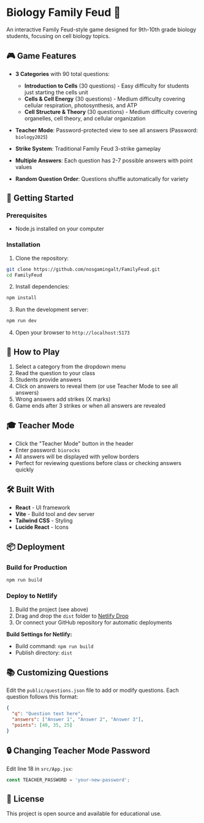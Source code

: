 # Biology Family Feud 🧬

An interactive Family Feud-style game designed for 9th-10th grade biology students, focusing on cell biology topics.

## 🎮 Game Features

- **3 Categories** with 90 total questions:
  - **Introduction to Cells** (30 questions) - Easy difficulty for students just starting the cells unit
  - **Cells & Cell Energy** (30 questions) - Medium difficulty covering cellular respiration, photosynthesis, and ATP
  - **Cell Structure & Theory** (30 questions) - Medium difficulty covering organelles, cell theory, and cellular organization

- **Teacher Mode**: Password-protected view to see all answers (Password: `biology2025`)
- **Strike System**: Traditional Family Feud 3-strike gameplay
- **Multiple Answers**: Each question has 2-7 possible answers with point values
- **Random Question Order**: Questions shuffle automatically for variety

## 🚀 Getting Started

### Prerequisites
- Node.js installed on your computer

### Installation

1. Clone the repository:
```bash
git clone https://github.com/nosgamingalt/FamilyFeud.git
cd FamilyFeud
```

2. Install dependencies:
```bash
npm install
```

3. Run the development server:
```bash
npm run dev
```

4. Open your browser to `http://localhost:5173`

## 📝 How to Play

1. Select a category from the dropdown menu
2. Read the question to your class
3. Students provide answers
4. Click on answers to reveal them (or use Teacher Mode to see all answers)
5. Wrong answers add strikes (X marks)
6. Game ends after 3 strikes or when all answers are revealed

## 🎓 Teacher Mode

- Click the "Teacher Mode" button in the header
- Enter password: `biorocks`
- All answers will be displayed with yellow borders
- Perfect for reviewing questions before class or checking answers quickly

## 🛠️ Built With

- **React** - UI framework
- **Vite** - Build tool and dev server
- **Tailwind CSS** - Styling
- **Lucide React** - Icons

## 📦 Deployment

### Build for Production
```bash
npm run build
```

### Deploy to Netlify
1. Build the project (see above)
2. Drag and drop the `dist` folder to [Netlify Drop](https://app.netlify.com/drop)
3. Or connect your GitHub repository for automatic deployments

**Build Settings for Netlify:**
- Build command: `npm run build`
- Publish directory: `dist`

## 📚 Customizing Questions

Edit the `public/questions.json` file to add or modify questions. Each question follows this format:

```json
{
  "q": "Question text here",
  "answers": ["Answer 1", "Answer 2", "Answer 3"],
  "points": [40, 35, 25]
}
```

## 🔒 Changing Teacher Mode Password

Edit line 18 in `src/App.jsx`:
```javascript
const TEACHER_PASSWORD = 'your-new-password';
```

## 📄 License

This project is open source and available for educational use.
